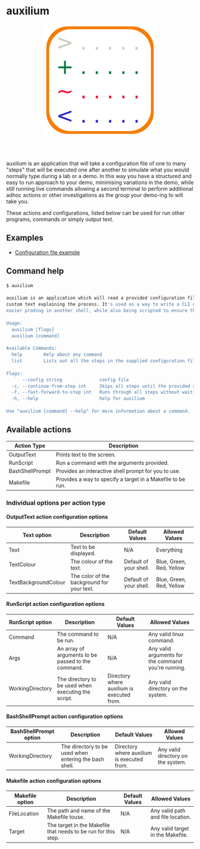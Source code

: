 # auxilium
<p align="center">
  <img width="300" src="./img/auxilium.png">
</p>

<br /><br />

auxilium is an application that will take a configuration file of one to many "steps" that will be executed one after another to simulate what you would normally type during a lab or a demo. In this way you have a structured and easy to run approach to your demo, minimising variations in the demo, while still running live commands allowing a second terminal to perform additional adhoc actions or other investigations as the group your demo-ing to will take you.

These actions and configurations, listed below can be used for run other programs, commands or simply output text.

## Examples
* [Configuration file example](./test_data/config.auxilium.yml)

## Command help
```bash
$ auxilium

auxilium is an application which will read a provided configuration file to run through example CLI scripts with
custom text explaining the process. It's used as a way to write a CLI demo, which runs live commands, allowing for
easier proding in another shell, while also being scripted to ensure the right execution order and pacing.

Usage:
  auxilium [flags]
  auxilium [command]

Available Commands:
  help        Help about any command
  list        Lists out all the steps in the supplied configuration file.

Flags:
      --config string              config file
  -c, --continue-from-step int     Skips all steps until the provided step number. Default is 0.
  -f, --fast-forward-to-step int   Runs through all steps without waiting for any next step signals until the provided step number. Default is 0.
  -h, --help                       help for auxilium

Use "auxilium [command] --help" for more information about a command.
```

## Available actions
| Action Type | Description |
| --- | --- |
| OutputText | Prints text to the screen. |
| RunScript | Run a command with the arguments provided. |
| BashShellPrompt | Provides an interactive shell prompt for you to use. |
| Makefile | Provides a way to specify a target in a Makefile to be run. |

### Individual options per action type
#### OutputText action configuration options
| Text option | Description | Default Values | Allowed Values |
| --- | --- | --- | --- |
| Text | Text to be displayed. | N/A | Everything |
| TextColour | The colour of the text. | Default of your shell. | Blue, Green, Red, Yellow |
| TextBackgroundColour | The color of the background for your text. | Default of your shell. | Blue, Green, Red, Yellow |

#### RunScript action configuration options
| RunScript option | Description | Default Values | Allowed Values |
| --- | --- | --- | --- |
| Command | The command to be run. | N/A | Any valid linux command. |
| Args | An array of arguments to be passed to the command. | N/A | Any valid arguments for the command you're running. |
| WorkingDirectory | The directory to be used when executing the script. | Directory where auxilium is executed from. | Any valid directory on the system. |

#### BashShellPrompt action configuration options
| BashShellPrompt option | Description | Default Values | Allowed Values |
| --- | --- | --- | --- |
| WorkingDirectory | The directory to be used when entering the bash shell. | Directory where auxilium is executed from. | Any valid directory on the system. |

#### Makefile action configuration options
| Makefile option | Description | Default Values | Allowed Values |
| --- | --- | --- | --- |
| FileLocation | The path and name of the Makefile touse. | N/A | Any valid path and file location. |
| Target | The target in the Makefile that needs to be run for this step. | N/A | Any valid target in the Makefile. |
